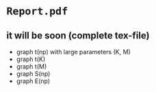 # `Report.pdf`

## it will be soon (complete tex-file)

- graph t(np) with large parameters (K, M)
- graph t(K)
- graph t(M)
- graph S(np)
- graph E(np)